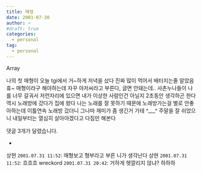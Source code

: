 ```yaml
---
title: 매형
date: 2001-07-30
author: ~
#draft: true
categories:
  - personal
tag:
  - personal
---
```




Array

나의 첫 매형이 오늘 tgi에서 거~하게 저녁을 샀다
진짜 많이 먹어서 배터지는줄 알았음 휴~
매형이라구 해야하는데 자꾸 아저씨라고 부른다, 글면 안돼는데..
사촌누나들이 나를 너무 갈궈서 
저런자리에 있으면 내가 이상한 사람인건 아닐지 2초동안 생각하곤 한다
역시 노래방에 갔다가 집에 왔다
나는 노래를 잘 못하기 때문에 노래방가는걸 별로 안좋아하는데
이틀연속 노래방 갔더니 그나마 재미가 좀 생긴거 가테
^___^
주말을 잘 쉬었으니 내일부터는 열심히 살아야겠다고 다짐만 해본다


 댓글  3개가 달렸습니다.

- 
 상현 `2001.07.31 11:52`: 
매형보고 형부라고 부른 니가 생각난다
 상현 `2001.07.31 11:52`: 
흐흐흐
 wreckord `2001.07.31 20:42`: 
거하게 헷깔리지 않냐? 하하하




